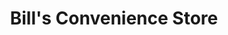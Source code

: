 ---
title: "Bill's Convenience Store"
url: /oklahoma-city/bills-convenience-store/
shop: Lebensmittel
---